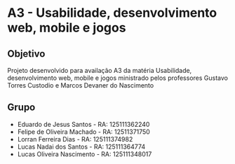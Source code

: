 # A3 - Usabilidade, desenvolvimento web, mobile e jogos

## Objetivo
  Projeto desenvolvido para availação A3 da matéria Usabilidade, desenvolvimento web, mobile e jogos ministrado pelos professores Gustavo Torres Custodio e Marcos Devaner do Nascimento

## Grupo
- Eduardo de Jesus Santos - RA: 125111362240 
- Felipe de Oliveira Machado - RA: 12511371750
- Lorran Ferreira Dias - RA: 125111374982
- Lucas Nadai dos Santos - RA: 125111364774
- Lucas Oliveira Nascimento - RA: 125111348017